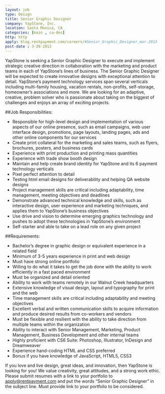 ```yaml
---
layout: job
type: Design
title: Senior Graphic Designer
company: YapStone, Inc.
location: Santa Monica, CA
categories: [main , ca-des]
http: http
apply: blog.rentpayment.com/careers/#Senior_Graphic_Designer_mar.2013
post-date : 3-28-2013
---
```


YapStone is seeking a Senior Graphic Designer to execute and implement strategic creative direction in collaboration with the marketing and product teams in each of YapStone’s lines of business. The Senior Graphic Designer will be expected to create innovative designs with exceptional attention to detail. YapStone’s payment technology services span several verticals including multi-family housing, vacation rentals, non-profits, self-storage, homeowner’s associations and more. We are looking for an adaptive, creative, problem solver who is passionate about taking on the biggest of challenges and enjoys an array of exciting projects.

##Job Responsibilities:

* Responsible for high-level design and implementation of various aspects of our online presence, such as email campaigns, web user interface design, promotions, page layouts, landing pages, ads and other online components for our services
* Create print collateral for the marketing and sales teams, such as flyers, brochures, posters, and business cards
* Experience with print production and printing mass quantities
* Experience with trade show booth design
* Maintain and help create brand identity for YapStone and its 6 payment technology verticals
* Pixel perfect attention to detail
* Testing html email designs for deliverability and helping QA website designs
* Project management skills are critical including adaptability, time management, meeting objectives and deadlines
* Demonstrate advanced technical knowledge and skills, such as interactive design, user experience and marketing techniques, and applies them to YapStone’s business objectives
* Use drive and vision to determine emerging graphics technology and pushes to adopt these technologies in YapStone’s environment
* Self-starter and able to take on a lead role on any given project

##Requirements:

* Bachelor’s degree in graphic design or equivalent experience in a related field
* Minimum of 3-5 years experience in print and web design
* Must have strong online portfolio
* Willing to do what it takes to get the job done with the ability to work efficiently in a fast paced environment
* Must be organized and detail oriented
* Ability to work with teams remotely in our Walnut Creek headquarters
* Extensive knowledge of visual design, layout and typography for print and the web
* Time management skills are critical including adaptability and meeting objectives
* Excellent verbal and written communication skills to acquire information and produce desired results from co-workers and vendors
* Must be flexible and resilient with the ability to take direction from multiple teams within the organization
* Ability to interact with Senior Management, Marketing, Product Management, Business Development and other internal teams
* Highly proficient with CS6 Suite: Photoshop, Illustrator, InDesign and Dreamweaver
* Experience hand-coding HTML and CSS preferred
* Bonus if you have knowledge of JavaScript, HTML5, CSS3

If you love and live design, great ideas, and innovation, then YapStone is looking for you! We value creativity, great attitudes, and a strong work ethic. Please submit resumes with a link to your portfolio to apply@rentpayment.com and put the words “Senior Graphic Designer” in the subject line. Must provide link to your portfolio to be considered.
